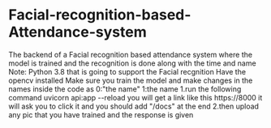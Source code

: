 # Facial-recognition-based-Attendance-system
The backend of a Facial recognition based attendance system where the model is trained and the recognition is done along with the time and name
Note:
Python 3.8 that is going to support the Facial recgnition
Have the opencv installed
Make sure you train the model and make changes in the names inside the code as 0:"the name" 1:the name
1.run the following command
uvicorn api:app --reload
you will get a link like this https://8000
it will ask you to click it and you should add "/docs" at the end
2.then upload any pic that you have trained and the response is given


